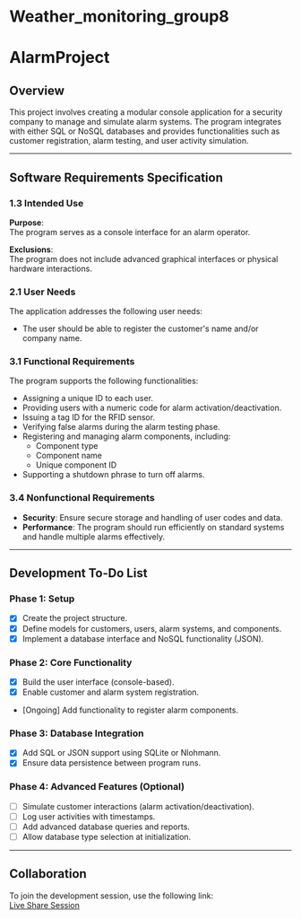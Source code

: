 # Weather_monitoring_group8

# AlarmProject

## Overview
This project involves creating a modular console application for a security company to manage and simulate alarm systems. The program integrates with either SQL or NoSQL databases and provides functionalities such as customer registration, alarm testing, and user activity simulation.

---

## Software Requirements Specification

### 1.3 Intended Use
**Purpose**:  
The program serves as a console interface for an alarm operator.

**Exclusions**:  
The program does not include advanced graphical interfaces or physical hardware interactions.

### 2.1 User Needs
The application addresses the following user needs:
- The user should be able to register the customer's name and/or company name.

### 3.1 Functional Requirements
The program supports the following functionalities:
- Assigning a unique ID to each user.
- Providing users with a numeric code for alarm activation/deactivation.
- Issuing a tag ID for the RFID sensor.
- Verifying false alarms during the alarm testing phase.
- Registering and managing alarm components, including:
  - Component type
  - Component name
  - Unique component ID
- Supporting a shutdown phrase to turn off alarms.

### 3.4 Nonfunctional Requirements
- **Security**: Ensure secure storage and handling of user codes and data.
- **Performance**: The program should run efficiently on standard systems and handle multiple alarms effectively.

---

## Development To-Do List
### Phase 1: Setup
- [x] Create the project structure.
- [x] Define models for customers, users, alarm systems, and components.
- [x] Implement a database interface and NoSQL functionality (JSON).

### Phase 2: Core Functionality
- [x] Build the user interface (console-based).
- [x] Enable customer and alarm system registration.
- [Ongoing] Add functionality to register alarm components.

### Phase 3: Database Integration
- [x] Add SQL or JSON support using SQLite or Nlohmann.
- [x] Ensure data persistence between program runs.

### Phase 4: Advanced Features (Optional)
- [ ] Simulate customer interactions (alarm activation/deactivation).
- [ ] Log user activities with timestamps.
- [ ] Add advanced database queries and reports.
- [ ] Allow database type selection at initialization.

---

## Collaboration
To join the development session, use the following link:  
[Live Share Session](https://prod.liveshare.vsengsaas.visualstudio.com/join?6F09CB583395D62299B3AC1D6F05ADE05F8A)
